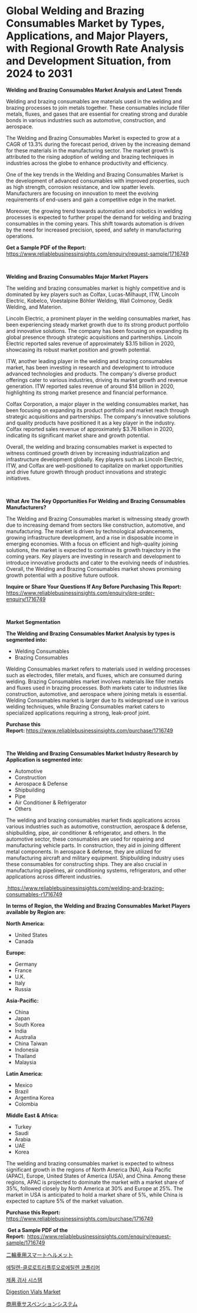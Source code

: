 <p><h1>Global Welding and Brazing Consumables Market by Types, Applications, and Major Players, with Regional Growth Rate Analysis and Development Situation, from 2024 to 2031</h1></p><p><strong>Welding and Brazing Consumables Market Analysis and Latest Trends</strong></p>
<p><p>Welding and brazing consumables are materials used in the welding and brazing processes to join metals together. These consumables include filler metals, fluxes, and gases that are essential for creating strong and durable bonds in various industries such as automotive, construction, and aerospace.</p><p>The Welding and Brazing Consumables Market is expected to grow at a CAGR of 13.3% during the forecast period, driven by the increasing demand for these materials in the manufacturing sector. The market growth is attributed to the rising adoption of welding and brazing techniques in industries across the globe to enhance productivity and efficiency.</p><p>One of the key trends in the Welding and Brazing Consumables Market is the development of advanced consumables with improved properties, such as high strength, corrosion resistance, and low spatter levels. Manufacturers are focusing on innovation to meet the evolving requirements of end-users and gain a competitive edge in the market.</p><p>Moreover, the growing trend towards automation and robotics in welding processes is expected to further propel the demand for welding and brazing consumables in the coming years. This shift towards automation is driven by the need for increased precision, speed, and safety in manufacturing operations.</p></p>
<p><strong>Get a Sample PDF of the Report:&nbsp;</strong> <a href="https://www.reliablebusinessinsights.com/enquiry/request-sample/1716749">https://www.reliablebusinessinsights.com/enquiry/request-sample/1716749</a></p>
<p>&nbsp;</p>
<p><strong>Welding and Brazing Consumables Major Market Players</strong></p>
<p><p>The welding and brazing consumables market is highly competitive and is dominated by key players such as Colfax, Lucas-Milhaupt, ITW, Lincoln Electric, Kobelco, Voestalpine Böhler Welding, Wall Colmonoy, Gedik Welding, and Materion.</p><p>Lincoln Electric, a prominent player in the welding consumables market, has been experiencing steady market growth due to its strong product portfolio and innovative solutions. The company has been focusing on expanding its global presence through strategic acquisitions and partnerships. Lincoln Electric reported sales revenue of approximately $3.15 billion in 2020, showcasing its robust market position and growth potential.</p><p>ITW, another leading player in the welding and brazing consumables market, has been investing in research and development to introduce advanced technologies and products. The company's diverse product offerings cater to various industries, driving its market growth and revenue generation. ITW reported sales revenue of around $14 billion in 2020, highlighting its strong market presence and financial performance.</p><p>Colfax Corporation, a major player in the welding consumables market, has been focusing on expanding its product portfolio and market reach through strategic acquisitions and partnerships. The company's innovative solutions and quality products have positioned it as a key player in the industry. Colfax reported sales revenue of approximately $3.76 billion in 2020, indicating its significant market share and growth potential.</p><p>Overall, the welding and brazing consumables market is expected to witness continued growth driven by increasing industrialization and infrastructure development globally. Key players such as Lincoln Electric, ITW, and Colfax are well-positioned to capitalize on market opportunities and drive future growth through product innovations and strategic initiatives.</p></p>
<p>&nbsp;</p>
<p><strong>What Are The Key Opportunities For Welding and Brazing Consumables Manufacturers?</strong></p>
<p><p>The Welding and Brazing Consumables market is witnessing steady growth due to increasing demand from sectors like construction, automotive, and manufacturing. The market is driven by technological advancements, growing infrastructure development, and a rise in disposable income in emerging economies. With a focus on efficient and high-quality joining solutions, the market is expected to continue its growth trajectory in the coming years. Key players are investing in research and development to introduce innovative products and cater to the evolving needs of industries. Overall, the Welding and Brazing Consumables market shows promising growth potential with a positive future outlook.</p></p>
<p><strong>Inquire or Share Your Questions If Any Before Purchasing This Report:</strong> <a href="https://www.reliablebusinessinsights.com/enquiry/pre-order-enquiry/1716749">https://www.reliablebusinessinsights.com/enquiry/pre-order-enquiry/1716749</a></p>
<p>&nbsp;</p>
<p><strong>Market Segmentation</strong></p>
<p><strong>The Welding and Brazing Consumables Market Analysis by types is segmented into:</strong></p>
<p><ul><li>Welding Consumables</li><li>Brazing Consumables</li></ul></p>
<p><p>Welding Consumables market refers to materials used in welding processes such as electrodes, filler metals, and fluxes, which are consumed during welding. Brazing Consumables market involves materials like filler metals and fluxes used in brazing processes. Both markets cater to industries like construction, automotive, and aerospace where joining metals is essential. Welding Consumables market is larger due to its widespread use in various welding techniques, while Brazing Consumables market caters to specialized applications requiring a strong, leak-proof joint.</p></p>
<p><strong>Purchase this Report:&nbsp;</strong><a href="https://www.reliablebusinessinsights.com/purchase/1716749">https://www.reliablebusinessinsights.com/purchase/1716749</a></p>
<p>&nbsp;</p>
<p><strong>The Welding and Brazing Consumables Market Industry Research by Application is segmented into:</strong></p>
<p><ul><li>Automotive</li><li>Construction</li><li>Aerospace & Defense</li><li>Shipbuilding</li><li>Pipe</li><li>Air Conditioner & Refrigerator</li><li>Others</li></ul></p>
<p><p>The welding and brazing consumables market finds applications across various industries such as automotive, construction, aerospace & defense, shipbuilding, pipe, air conditioner & refrigerator, and others. In the automotive sector, these consumables are used for repairing and manufacturing vehicle parts. In construction, they aid in joining different metal components. In aerospace & defense, they are utilized for manufacturing aircraft and military equipment. Shipbuilding industry uses these consumables for constructing ships. They are also crucial in manufacturing pipelines, air conditioning systems, refrigerators, and other applications across different industries.</p></p>
<p><a href="https://www.reliablebusinessinsights.com/welding-and-brazing-consumables-r1716749">&nbsp;https://www.reliablebusinessinsights.com/welding-and-brazing-consumables-r1716749</a></p>
<p><strong>In terms of Region, the Welding and Brazing Consumables Market Players available by Region are:</strong></p>
<p>
    <p> <strong> North America: </strong>
        <ul>
            <li>United States</li>
            <li>Canada</li>
        </ul>
        </p> 
    <p> <strong> Europe: </strong>
        <ul>
            <li>Germany</li>
            <li>France</li>
            <li>U.K.</li>
            <li>Italy</li>
            <li>Russia</li>
        </ul>
        </p> 
    <p> <strong> Asia-Pacific: </strong>
        <ul>
            <li>China</li>
            <li>Japan</li>
            <li>South Korea</li>
            <li>India</li>
            <li>Australia</li>
            <li>China Taiwan</li>
            <li>Indonesia</li>
            <li>Thailand</li>
            <li>Malaysia</li>
        </ul>
        </p> 
    <p> <strong> Latin America: </strong>
        <ul>
            <li>Mexico</li>
            <li>Brazil</li>
            <li>Argentina Korea</li>
            <li>Colombia</li>
        </ul>
        </p> 
    <p> <strong> Middle East & Africa: </strong>
        <ul>
            <li>Turkey</li>
            <li>Saudi</li>
            <li>Arabia</li>
            <li>UAE</li>
            <li>Korea</li>
        </ul>
    </p>
    </p>
<p><p>The welding and brazing consumables market is expected to witness significant growth in the regions of North America (NA), Asia Pacific (APAC), Europe, United States of America (USA), and China. Among these regions, APAC is projected to dominate the market with a market share of 35%, followed closely by North America at 30% and Europe at 25%. The market in USA is anticipated to hold a market share of 5%, while China is expected to capture 5% of the market valuation.</p></p>
<p><strong>Purchase this Report: </strong><a href="https://www.reliablebusinessinsights.com/purchase/1716749">https://www.reliablebusinessinsights.com/purchase/1716749</a></p>
<p>&nbsp;<strong>Get a Sample PDF of the Report:&nbsp;&nbsp;</strong><a href="https://www.reliablebusinessinsights.com/enquiry/request-sample/1716749">https://www.reliablebusinessinsights.com/enquiry/request-sample/1716749</a></p>
<p><strong></strong></p>
<p><p><a href="https://github.com/zoetazuur/Market-Research-Report-List-1/blob/main/6903313107394.md">二輪車用スマートヘルメット</a></p><p><a href="https://medium.com/@flower89678/%EC%97%90%ED%8B%B8%EB%A0%8C-%ED%81%B4%EB%A1%9C%EB%A1%9C%ED%8A%B8%EB%A6%AC%ED%94%8C%EB%A3%A8%EC%98%A4%EB%A1%9C%EC%97%90%ED%8B%B8%EB%A0%8C-%EA%B3%B5%EC%A4%91%ED%95%A9%EC%B2%B4-%EC%8B%9C%EC%9E%A5-%EB%B6%84%EC%84%9D-%EA%B7%B8-%EC%84%B1%EC%9E%A5%EC%9C%A8-%EC%8B%9C%EC%9E%A5-%EC%84%B8%EB%B6%84%ED%99%94-%EB%B0%8F-%EA%B8%80%EB%A1%9C%EB%B2%8C-%EC%82%B0%EC%97%85-%EA%B0%9C%EC%9A%94-cf6197aac929">에틸렌-클로로트리플루오로에틸렌 코폴리머</a></p><p><a href="https://github.com/durgin521/Market-Research-Report-List-1/blob/main/9161478101567.md">제품 검사 시스템</a></p><p><a href="https://github.com/guneycigdem35/Market-Research-Report-List-3/blob/main/digestion-vials-market.md">Digestion Vials Market</a></p><p><a href="https://github.com/dadanedu33/Market-Research-Report-List-1/blob/main/5071056107393.md">商用車サスペンションシステム</a></p></p>